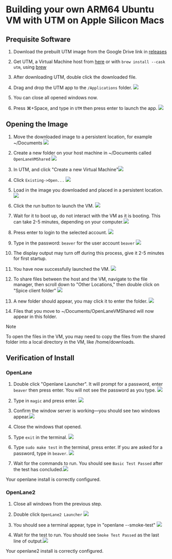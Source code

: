 # Building your own ARM64 Ubuntu VM with UTM on Apple Silicon Macs

## Prequisite Software

1. Download the prebuilt UTM image from the Google Drive link in [releases](https://github.com/ZimengXiong/basics-openlane2-ubuntuvm/releases)

2. Get UTM, a Virtual Machine host from [here](https://github.com/utmapp/UTM/releases/latest/download/UTM.dmg) or with `brew install --cask utm`, using [brew](https://brew.sh/)

3. After downloading UTM, double click the downloaded file.

4. Drag and drop the UTM app to the `/Applications` folder.
   ![](image-1.png)

5. You can close all opened windows now.

6. Press ⌘+Space, and type in `UTM` then press enter to launch the app. ![](image-2.png)

## Opening the Image

1. Move the downloaded image to a persistent location, for example ~/Documents
   ![](image.png)

2. Create a new folder on your host machine in ~/Documents called `OpenLaneVMShared`
   ![](image-13.png)

3. In UTM, and click "Create a new Virtual Machine"![](image-3.png)

4. Click `Existing->Open...`
   ![](image-4.png)

5. Load in the image you downloaded and placed in a persistent location.![](image-5.png)

6. Click the run button to launch the VM.
   ![](image-6.png)

7. Wait for it to boot up, do not interact with the VM as it is booting. This can take 2-5 minutes, depending on your computer.![](image-7.png)

8. Press enter to login to the selected account. ![](image-8.png)

9. Type in the password: `beaver` for the user account `beaver`
   ![](image-9.png)

10. The display output may turn off during this process, give it 2-5 minutes for first startup.

11. You have now successfully launched the VM. ![](image-10.png)

12. To share files between the host and the VM, navigate to the file manager, then scroll down to "Other Locations," then double click on "Spice client folder"
    ![](image-11.png)

13. A new folder should appear, you may click it to enter the folder.
    ![](image-12.png)

14. Files that you move to ~/Documents/OpenLaneVMShared will now appear in this folder.

> [!NOTE]
> To open the files in the VM, you may need to copy the files from the shared folder into a local directory in the VM, like /home/downloads.

## Verification of Install

### OpenLane

1. Double click "Openlane Launcher". It will prompt for a password, enter `beaver` then press enter. You will not see the password as you type.
   ![](image-14.png)

2. Type in `magic` and press enter.
   ![](image-15.png)

3. Confirm the window server is working—you should see two windows appear.![](image-16.png)

4. Close the windows that opened.

5. Type `exit` in the terminal. ![](image-17.png)

6. Type `sudo make test` in the terminal, press enter. If you are asked for a password, type in `beaver`. ![](image-18.png)

7. Wait for the commands to run. You should see `Basic Test Passed` after the test has concluded.![](image-19.png)

Your openlane install is correctly configured.

### OpenLane2

1. Close all windows from the previous step.

2. Double click `OpenLane2 Launcher`
   ![](image-20.png)

3. You should see a terminal appear, type in "openlane --smoke-test" ![](image-21.png)

4. Wait for the test to run. You should see `Smoke Test Passed` as the last line of output.![](image-22.png)

Your openlane2 install is correctly configured.
